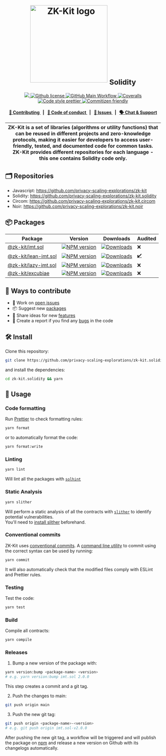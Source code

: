 <p align="center">
    <h1 align="center">
      <picture>
        <source media="(prefers-color-scheme: light)" srcset="https://github.com/privacy-scaling-explorations/zk-kit/assets/11427903/f691c48c-021f-485d-89ef-9ddc8ba74787">
        <source media="(prefers-color-scheme: dark)" srcset="https://github.com/privacy-scaling-explorations/zk-kit/assets/11427903/f43f4403-846a-48b4-a1fa-0ab234c225e5">
        <img width="250" alt="ZK-Kit logo" src="https://github.com/privacy-scaling-explorations/zk-kit/assets/11427903/f691c48c-021f-485d-89ef-9ddc8ba74787">
      </picture>
      <sub>Solidity</sub>
    </h1>
</p>

<p align="center">
    <a href="https://github.com/privacy-scaling-explorations" target="_blank">
        <img src="https://img.shields.io/badge/project-PSE-blue.svg?style=flat-square">
    </a>
    <a href="https://github.com/privacy-scaling-explorations/zk-kit.solidity/blob/main/LICENSE">
        <img alt="Github license" src="https://img.shields.io/github/license/privacy-scaling-explorations/zk-kit.solidity.svg?style=flat-square">
    </a>
    <a href="https://github.com/privacy-scaling-explorations/zk-kit.solidity/actions?query=workflow%3Amain">
        <img alt="GitHub Main Workflow" src="https://img.shields.io/github/actions/workflow/status/privacy-scaling-explorations/zk-kit.solidity/main.yml?branch=main&label=main&style=flat-square&logo=github">
    </a>
    <a href="https://coveralls.io/github/privacy-scaling-explorations/zk-kit.solidity">
        <img alt="Coveralls" src="https://img.shields.io/coveralls/github/privacy-scaling-explorations/zk-kit.solidity?label=coverage (sol)&style=flat-square&logo=coveralls">
    </a>
    <a href="https://prettier.io/">
        <img alt="Code style prettier" src="https://img.shields.io/badge/code%20style-prettier-f8bc45?style=flat-square&logo=prettier">
    </a>
    <a href="http://commitizen.github.io/cz-cli/">
        <img alt="Commitizen friendly" src="https://img.shields.io/badge/commitizen-friendly-586D76?style=flat-square">
    </a>
</p>

<div align="center">
    <h4>
        <a href="/CONTRIBUTING.md">
            👥 Contributing
        </a>
        <span>&nbsp;&nbsp;|&nbsp;&nbsp;</span>
        <a href="/CODE_OF_CONDUCT.md">
            🤝 Code of conduct
        </a>
        <span>&nbsp;&nbsp;|&nbsp;&nbsp;</span>
        <a href="https://github.com/privacy-scaling-explorations/zk-kit.solidity/issues/new/choose">
            🔎 Issues
        </a>
        <span>&nbsp;&nbsp;|&nbsp;&nbsp;</span>
        <a href="https://appliedzkp.org/discord">
            🗣️ Chat &amp; Support
        </a>
    </h4>
</div>

| ZK-Kit is a set of libraries (algorithms or utility functions) that can be reused in different projects and zero-knowledge protocols, making it easier for developers to access user-friendly, tested, and documented code for common tasks. ZK-Kit provides different repositories for each language - this one contains Solidity code only. |
| --------------------------------------------------------------------------------------------------------------------------------------------------------------------------------------------------------------------------------------------------------------------------------------------------------------------------------------------- |

## 🗂️ Repositories

-   Javascript: https://github.com/privacy-scaling-explorations/zk-kit
-   Solidity: https://github.com/privacy-scaling-explorations/zk-kit.solidity
-   Circom: https://github.com/privacy-scaling-explorations/zk-kit.circom
-   Noir: https://github.com/privacy-scaling-explorations/zk-kit.noir

## 📦 Packages

<table>
    <th>Package</th>
    <th>Version</th>
    <th>Downloads</th>
    <th>Audited</th>
    <tbody>
        <tr>
            <td>
                <a href="https://github.com/privacy-scaling-explorations/zk-kit.solidity/tree/main/packages/imt">
                    @zk-kit/imt.sol
                </a>
            </td>
            <td>
                <!-- NPM version -->
                <a href="https://npmjs.org/package/@zk-kit/imt.sol">
                    <img src="https://img.shields.io/npm/v/@zk-kit/imt.sol.svg?style=flat-square" alt="NPM version" />
                </a>
            </td>
            <td>
                <!-- Downloads -->
                <a href="https://npmjs.org/package/@zk-kit/imt.sol">
                    <img src="https://img.shields.io/npm/dm/@zk-kit/imt.sol.svg?style=flat-square" alt="Downloads" />
                </a>
            </td>
            <td>
                ❌
            </td>
        </tr>
        <tr>
            <td>
                <a href="https://github.com/privacy-scaling-explorations/zk-kit.solidity/tree/main/packages/lean-imt">
                    @zk-kit/lean-imt.sol
                </a>
            </td>
            <td>
                <!-- NPM version -->
                <a href="https://npmjs.org/package/@zk-kit/lean-imt.sol">
                    <img src="https://img.shields.io/npm/v/@zk-kit/lean-imt.sol.svg?style=flat-square" alt="NPM version" />
                </a>
            </td>
            <td>
                <!-- Downloads -->
                <a href="https://npmjs.org/package/@zk-kit/lean-imt.sol">
                    <img src="https://img.shields.io/npm/dm/@zk-kit/lean-imt.sol.svg?style=flat-square" alt="Downloads" />
                </a>
            </td>
            <td>
                <a href="https://semaphore.pse.dev/Semaphore_4.0.0_Audit.pdf">
                    ✔️
                </a>
            </td>
        </tr>
        <tr>
            <td>
                <a href="https://github.com/privacy-scaling-explorations/zk-kit.solidity/tree/main/packages/lazy-imt">
                    @zk-kit/lazy-imt.sol
                </a>
            </td>
            <td>
                <!-- NPM version -->
                <a href="https://npmjs.org/package/@zk-kit/lazy-imt.sol">
                    <img src="https://img.shields.io/npm/v/@zk-kit/lazy-imt.sol.svg?style=flat-square" alt="NPM version" />
                </a>
            </td>
            <td>
                <!-- Downloads -->
                <a href="https://npmjs.org/package/@zk-kit/lazy-imt.sol">
                    <img src="https://img.shields.io/npm/dm/@zk-kit/lazy-imt.sol.svg?style=flat-square" alt="Downloads" />
                </a>
            </td>
            <td>
                ❌
            </td>
        </tr>
        <tr>
            <td>
                <a href="https://github.com/privacy-scaling-explorations/zk-kit.solidity/tree/main/packages/excubiae">
                    @zk-kit/excubiae
                </a>
            </td>
            <td>
                <!-- NPM version -->
                <a href="https://npmjs.org/package/@zk-kit/excubiae">
                    <img src="https://img.shields.io/npm/v/@zk-kit/excubiae.svg?style=flat-square" alt="NPM version" />
                </a>
            </td>
            <td>
                <!-- Downloads -->
                <a href="https://npmjs.org/package/@zk-kit/excubiae">
                    <img src="https://img.shields.io/npm/dm/@zk-kit/excubiae.svg?style=flat-square" alt="Downloads" />
                </a>
            </td>
            <td>
                ❌
            </td>
        </tr>
    <tbody>
</table>

## 👥 Ways to contribute

-   🔧 Work on [open issues](https://github.com/privacy-scaling-explorations/zk-kit.solidity/contribute)
-   📦 Suggest new [packages](https://github.com/privacy-scaling-explorations/zk-kit.solidity/issues/new?assignees=&labels=feature+%3Arocket%3A&template=---package.md&title=)
-   🚀 Share ideas for new [features](https://github.com/privacy-scaling-explorations/zk-kit.solidity/issues/new?assignees=&labels=feature+%3Arocket%3A&template=---feature.md&title=)
-   🐛 Create a report if you find any [bugs](https://github.com/privacy-scaling-explorations/zk-kit.solidity/issues/new?assignees=&labels=bug+%F0%9F%90%9B&template=---bug.md&title=) in the code

## 🛠 Install

Clone this repository:

```bash
git clone https://github.com/privacy-scaling-explorations/zk-kit.solidity.git
```

and install the dependencies:

```bash
cd zk-kit.solidity && yarn
```

## 📜 Usage

### Code formatting

Run [Prettier](https://prettier.io/) to check formatting rules:

```bash
yarn format
```

or to automatically format the code:

```bash
yarn format:write
```

### Linting

```bash
yarn lint
```

Will lint all the packages with [`solhint`](https://github.com/protofire/solhint)

### Static Analysis

```bash
yarn slither
```

Will perform a static analysis of all the contracts with [`slither`](https://github.com/crytic/slither) to identify potential vulnerabilities.  
You'll need to [install slither](https://github.com/crytic/slither?tab=readme-ov-file#how-to-install) beforehand.

### Conventional commits

ZK-Kit uses [conventional commits](https://www.conventionalcommits.org/en/v1.0.0/). A [command line utility](https://github.com/commitizen/cz-cli) to commit using the correct syntax can be used by running:

```bash
yarn commit
```

It will also automatically check that the modified files comply with ESLint and Prettier rules.

### Testing

Test the code:

```bash
yarn test
```

### Build

Compile all contracts:

```bash
yarn compile
```

### Releases

1. Bump a new version of the package with:

```bash
yarn version:bump <package-name> <version>
# e.g. yarn version:bump imt.sol 2.0.0
```

This step creates a commit and a git tag.

2. Push the changes to main:

```bash
git push origin main
```

3. Push the new git tag:

```bash
git push origin <package-name>-<version>
# e.g. git push origin imt.sol-v2.0.0
```

After pushing the new git tag, a workflow will be triggered and will publish the package on [npm](https://www.npmjs.com/) and release a new version on Github with its changelogs automatically.

